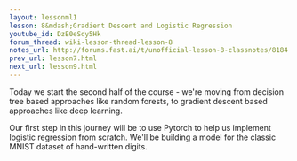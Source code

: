 ```yaml
---
layout: lessonml1
lesson: 8&mdash;Gradient Descent and Logistic Regression
youtube_id: DzE0eSdy5Hk 
forum_thread: wiki-lesson-thread-lesson-8
notes_url: http://forums.fast.ai/t/unofficial-lesson-8-classnotes/8184
prev_url: lesson7.html
next_url: lesson9.html
---
```

Today we start the second half of the course - we're moving from decision tree based approaches like random forests, to gradient descent based approaches like deep learning.

Our first step in this journey will be to use Pytorch to help us implement logistic regression from scratch. We'll be building a model for the classic MNIST dataset of hand-written digits.